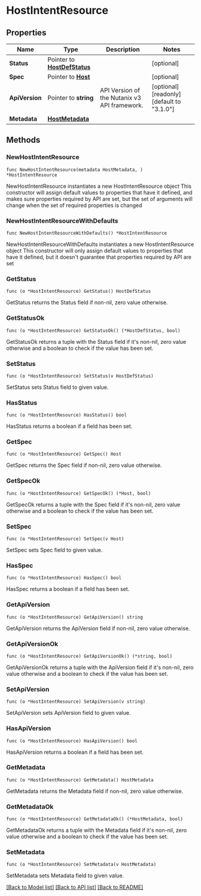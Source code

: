 # HostIntentResource

## Properties

Name | Type | Description | Notes
------------ | ------------- | ------------- | -------------
**Status** | Pointer to [**HostDefStatus**](HostDefStatus.md) |  | [optional] 
**Spec** | Pointer to [**Host**](Host.md) |  | [optional] 
**ApiVersion** | Pointer to **string** | API Version of the Nutanix v3 API framework. | [optional] [readonly] [default to "3.1.0"]
**Metadata** | [**HostMetadata**](HostMetadata.md) |  | 

## Methods

### NewHostIntentResource

`func NewHostIntentResource(metadata HostMetadata, ) *HostIntentResource`

NewHostIntentResource instantiates a new HostIntentResource object
This constructor will assign default values to properties that have it defined,
and makes sure properties required by API are set, but the set of arguments
will change when the set of required properties is changed

### NewHostIntentResourceWithDefaults

`func NewHostIntentResourceWithDefaults() *HostIntentResource`

NewHostIntentResourceWithDefaults instantiates a new HostIntentResource object
This constructor will only assign default values to properties that have it defined,
but it doesn't guarantee that properties required by API are set

### GetStatus

`func (o *HostIntentResource) GetStatus() HostDefStatus`

GetStatus returns the Status field if non-nil, zero value otherwise.

### GetStatusOk

`func (o *HostIntentResource) GetStatusOk() (*HostDefStatus, bool)`

GetStatusOk returns a tuple with the Status field if it's non-nil, zero value otherwise
and a boolean to check if the value has been set.

### SetStatus

`func (o *HostIntentResource) SetStatus(v HostDefStatus)`

SetStatus sets Status field to given value.

### HasStatus

`func (o *HostIntentResource) HasStatus() bool`

HasStatus returns a boolean if a field has been set.

### GetSpec

`func (o *HostIntentResource) GetSpec() Host`

GetSpec returns the Spec field if non-nil, zero value otherwise.

### GetSpecOk

`func (o *HostIntentResource) GetSpecOk() (*Host, bool)`

GetSpecOk returns a tuple with the Spec field if it's non-nil, zero value otherwise
and a boolean to check if the value has been set.

### SetSpec

`func (o *HostIntentResource) SetSpec(v Host)`

SetSpec sets Spec field to given value.

### HasSpec

`func (o *HostIntentResource) HasSpec() bool`

HasSpec returns a boolean if a field has been set.

### GetApiVersion

`func (o *HostIntentResource) GetApiVersion() string`

GetApiVersion returns the ApiVersion field if non-nil, zero value otherwise.

### GetApiVersionOk

`func (o *HostIntentResource) GetApiVersionOk() (*string, bool)`

GetApiVersionOk returns a tuple with the ApiVersion field if it's non-nil, zero value otherwise
and a boolean to check if the value has been set.

### SetApiVersion

`func (o *HostIntentResource) SetApiVersion(v string)`

SetApiVersion sets ApiVersion field to given value.

### HasApiVersion

`func (o *HostIntentResource) HasApiVersion() bool`

HasApiVersion returns a boolean if a field has been set.

### GetMetadata

`func (o *HostIntentResource) GetMetadata() HostMetadata`

GetMetadata returns the Metadata field if non-nil, zero value otherwise.

### GetMetadataOk

`func (o *HostIntentResource) GetMetadataOk() (*HostMetadata, bool)`

GetMetadataOk returns a tuple with the Metadata field if it's non-nil, zero value otherwise
and a boolean to check if the value has been set.

### SetMetadata

`func (o *HostIntentResource) SetMetadata(v HostMetadata)`

SetMetadata sets Metadata field to given value.



[[Back to Model list]](../README.md#documentation-for-models) [[Back to API list]](../README.md#documentation-for-api-endpoints) [[Back to README]](../README.md)


